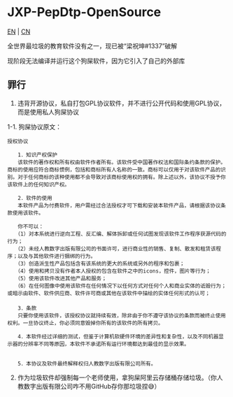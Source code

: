 # JXP-PepDtp-OpenSource

[EN](README.md) | [CN](README_EN.md)

全世界最垃圾的教育软件没有之一，现已被“梁祝坤#1337”破解

现阶段无法编译并运行这个狗屎软件，因为它引入了自己的外部库

## 罪行

1. 违背开源协议，私自打包GPL协议软件，并不进行公开代码和使用GPL协议，而是使用私人狗屎协议

1-1. 狗屎协议原文：

```
授权协议

　　1．知识产权保护
　　该软件的著作权和所有权由软件作者所有。该软件受中国著作权法和国际条约条款的保护。商标的使用应符合商标惯例，包括和商标所有人名称的一致。商标可以仅用于对该软件产品的识别。对于任何商标的该种使用都不会导致对该商标使用权的拥有。除上述以外，该协议不授予你该软件上的任何知识产权。

　　2．软件的使用
　　本软件产品为付费软件，用户需经过合法授权才可下载和安装本软件产品，请根据该协议条款使用该软件。

　　你不可以：
　　（1）对本系统进行逆向工程、反汇编、解体拆卸或任何试图发现该软件工作程序获源代码的行为；
　　（2）未经人教数字出版有限公司的书面许可，进行商业性的销售、复制、散发和租赁该程序；以及与其他软件进行捆绑的行为。
　　（3）创造派生性产品包括含有该系统的更大的系统或另外的程序和包裹；
　　（4）使用和拷贝没有作者本人授权的包含在软件之中的icons，控件，图片等行为；
　　（5）使用该软件改进其他产品和服务；
　　（6）在任何图像中使用该软件在任何情况下以任何方式对任何个人和商业实体的诋毁行为；或暗示由软件、软件供应商、软件许可商或其他在该软件中描绘的实体任何形式的认可；
　
　　3．条款
　　只要你使用该软件，该授权协议就持续有效，除非由于你不遵守该协议的条款而被终止使用权利。一旦协议终止，你必须同意毁掉你所有的该软件的所有拷贝。

　　4．本软件经过详细的测试，但鉴于计算机软硬件环境的差异性和复杂性，以及不同机器显示器的分辨率不同等原因，本软件不承诺所有运行环境都达到最佳的显示效果。


　　5．本协议及软件最终解释权归人教数字出版有限公司所有。
```

2. 作为垃圾软件却强制每一个老师使用，拿狗屎阿里云存储桶存储垃圾。（你人教数字出版有限公司咋不用GitHub存你那垃圾捏😅）
